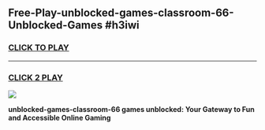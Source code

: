 
## Free-Play-unblocked-games-classroom-66-Unblocked-Games #h3iwi
<h3>
<a href="https://news.freeplayer.one?title=unblocked-games-classroom-66&ref=8M">CLICK TO PLAY</a></h3>
<hr>

<h3>
<a href="https://news.freeplayer.one?title=unblocked-games-classroom-66&ref=8M">CLICK 2 PLAY</a>
  
</h3>

<a href="https://news.freeplayer.one?title=unblocked-games-classroom-66&ref=8M"><img src="https://clearcache.store/games.png"></a>


**unblocked-games-classroom-66 games unblocked: Your Gateway to Fun and Accessible Online Gaming**
